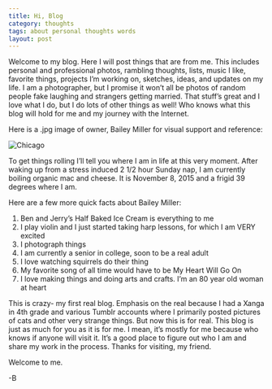 ```yaml
---
title: Hi, Blog
category: thoughts
tags: about personal thoughts words
layout: post
---
```


Welcome to my blog. Here I will post things that are from me. This includes personal and professional photos, rambling thoughts, lists, music I like, favorite things, projects I’m working on, sketches, ideas, and updates on my life. I am a photographer, but I promise it won’t all be photos of random people fake laughing and strangers getting married. That stuff’s great and I love what I do, but I do lots of other things as well! Who knows what this blog will hold for me and my journey with the Internet.

Here is a .jpg image of owner, Bailey Miller for visual support and reference:

![Chicago](https://baileycmiller.github.io/blog/assets/Chicago-3.jpg)

To get things rolling I’ll tell you where I am in life at this very moment. After waking up from a stress induced 2 1/2 hour Sunday nap, I am currently boiling organic mac and cheese. It is November 8, 2015 and a frigid 39 degrees where I am.

Here are a few more quick facts about Bailey Miller:

1. Ben and Jerry’s Half Baked Ice Cream is everything to me
2. I play violin and I just started taking harp lessons, for which I am VERY excited
3. I photograph things
4. I am currently a senior in college, soon to be a real adult
5. I love watching squirrels do their thing
6. My favorite song of all time would have to be My Heart Will Go On
7. I love making things and doing arts and crafts. I’m an 80 year old woman at heart

This is crazy- my first real blog. Emphasis on the real because I had a Xanga in 4th grade and various Tumblr accounts where I primarily posted pictures of cats and other very strange things. But now this is for real. This blog is just as much for you as it is for me. I mean, it’s mostly for me because who knows if anyone will visit it. It’s a good place to figure out who I am and share my work in the process. Thanks for visiting, my friend.

Welcome to me.

-B
